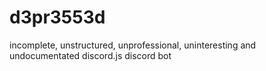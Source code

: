 # d3pr3553d
incomplete, unstructured, unprofessional, uninteresting and undocumentated discord.js discord bot
